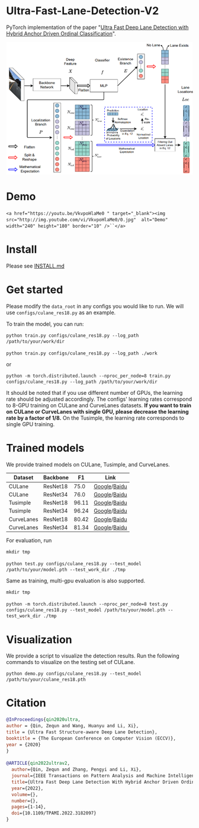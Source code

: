 # Ultra-Fast-Lane-Detection-V2

PyTorch implementation of the paper "[Ultra Fast Deep Lane Detection with Hybrid Anchor Driven Ordinal Classification](https://arxiv.org/abs/2206.07389)".

![](ufldv2.png "vis")

# Demo

`<a href="https://youtu.be/VkvpoHlaMe0 " target="_blank"><img src="http://img.youtube.com/vi/VkvpoHlaMe0/0.jpg"  alt="Demo" width="240" height="180" border="10" />``</a>`

# Install

Please see [INSTALL.md](./INSTALL.md)

# Get started

Please modify the `data_root` in any configs you would like to run. We will use `configs/culane_res18.py` as an example.

To train the model, you can run:

```
python train.py configs/culane_res18.py --log_path /path/to/your/work/dir

python train.py configs/culane_res18.py --log_path ./work
```

or

```
python -m torch.distributed.launch --nproc_per_node=8 train.py configs/culane_res18.py --log_path /path/to/your/work/dir
```

It should be noted that if you use different number of GPUs, the learning rate should be adjusted accordingly. The configs' learning rates correspond to 8-GPU training on CULane and CurveLanes datasets. **If you want to train on CULane or CurveLanes with single GPU, please decrease the learning rate by a factor of 1/8.** On the Tusimple, the learning rate corresponds to single GPU training.

# Trained models

We provide trained models on CULane, Tusimple, and CurveLanes.

| Dataset    | Backbone | F1    | Link                                                                                                                                                     |
| ---------- | -------- | ----- | -------------------------------------------------------------------------------------------------------------------------------------------------------- |
| CULane     | ResNet18 | 75.0  | [Google](https://drive.google.com/file/d/1oEjJraFr-3lxhX_OXduAGFWalWa6Xh3W/view?usp=sharing)/[Baidu](https://pan.baidu.com/s/1Z3W4y3eA9xrXJ51-voK4WQ?pwd=pdzs) |
| CULane     | ResNet34 | 76.0  | [Google](https://drive.google.com/file/d/1AjnvAD3qmqt_dGPveZJsLZ1bOyWv62Yj/view?usp=sharing)/[Baidu](https://pan.baidu.com/s/1PHNpVHboQlmpjM5NXl9IxQ?pwd=jw8f) |
| Tusimple   | ResNet18 | 96.11 | [Google](https://drive.google.com/file/d/1Clnj9-dLz81S3wXiYtlkc4HVusCb978t/view?usp=sharing)/[Baidu](https://pan.baidu.com/s/1umHo0RZIAQ1l_FzL2aZomw?pwd=6xs1) |
| Tusimple   | ResNet34 | 96.24 | [Google](https://drive.google.com/file/d/1pkz8homK433z39uStGK3ZWkDXrnBAMmX/view?usp=sharing)/[Baidu](https://pan.baidu.com/s/1Eq7oxnDoE0vcQGzs1VsGZQ?pwd=b88p) |
| CurveLanes | ResNet18 | 80.42 | [Google](https://drive.google.com/file/d/1VfbUvorKKMG4tUePNbLYPp63axgd-8BX/view?usp=sharing)/[Baidu](https://pan.baidu.com/s/1jCqKqgSQdh6nwC5pYpYO1A?pwd=urhe) |
| CurveLanes | ResNet34 | 81.34 | [Google](https://drive.google.com/file/d/1O1kPSr85Icl2JbwV3RBlxWZYhLEHo8EN/view?usp=sharing)/[Baidu](https://pan.baidu.com/s/1fk2Wg-1QoHXTnTlasSM6uQ?pwd=4mn3) |

For evaluation, run

```Shell
mkdir tmp

python test.py configs/culane_res18.py --test_model /path/to/your/model.pth --test_work_dir ./tmp
```

Same as training, multi-gpu evaluation is also supported.

```Shell
mkdir tmp

python -m torch.distributed.launch --nproc_per_node=8 test.py configs/culane_res18.py --test_model /path/to/your/model.pth --test_work_dir ./tmp
```

# Visualization

We provide a script to visualize the detection results. Run the following commands to visualize on the testing set of CULane.

```
python demo.py configs/culane_res18.py --test_model /path/to/your/culane_res18.pth
```

# Citation

```BibTeX
@InProceedings{qin2020ultra,
author = {Qin, Zequn and Wang, Huanyu and Li, Xi},
title = {Ultra Fast Structure-aware Deep Lane Detection},
booktitle = {The European Conference on Computer Vision (ECCV)},
year = {2020}
}

@ARTICLE{qin2022ultrav2,
  author={Qin, Zequn and Zhang, Pengyi and Li, Xi},
  journal={IEEE Transactions on Pattern Analysis and Machine Intelligence}, 
  title={Ultra Fast Deep Lane Detection With Hybrid Anchor Driven Ordinal Classification}, 
  year={2022},
  volume={},
  number={},
  pages={1-14},
  doi={10.1109/TPAMI.2022.3182097}
}
```
